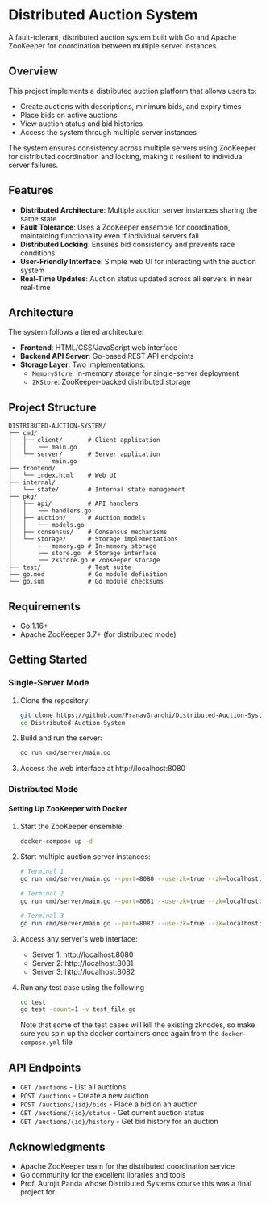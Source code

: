 # Distributed Auction System

A fault-tolerant, distributed auction system built with Go and Apache ZooKeeper for coordination between multiple server instances.

## Overview

This project implements a distributed auction platform that allows users to:
- Create auctions with descriptions, minimum bids, and expiry times
- Place bids on active auctions
- View auction status and bid histories
- Access the system through multiple server instances

The system ensures consistency across multiple servers using ZooKeeper for distributed coordination and locking, making it resilient to individual server failures.

## Features

- **Distributed Architecture**: Multiple auction server instances sharing the same state
- **Fault Tolerance**: Uses a ZooKeeper ensemble for coordination, maintaining functionality even if individual servers fail
- **Distributed Locking**: Ensures bid consistency and prevents race conditions
- **User-Friendly Interface**: Simple web UI for interacting with the auction system
- **Real-Time Updates**: Auction status updated across all servers in near real-time

## Architecture

The system follows a tiered architecture:

- **Frontend**: HTML/CSS/JavaScript web interface
- **Backend API Server**: Go-based REST API endpoints
- **Storage Layer**: Two implementations:
  - `MemoryStore`: In-memory storage for single-server deployment
  - `ZKStore`: ZooKeeper-backed distributed storage

## Project Structure

```
DISTRIBUTED-AUCTION-SYSTEM/
├── cmd/
│   ├── client/       # Client application
│   │   └── main.go
│   └── server/       # Server application
│       └── main.go
├── frontend/
│   └── index.html    # Web UI
├── internal/
│   └── state/        # Internal state management
├── pkg/
│   ├── api/          # API handlers
│   │   └── handlers.go
│   ├── auction/      # Auction models
│   │   └── models.go
│   ├── consensus/    # Consensus mechanisms
│   └── storage/      # Storage implementations
│       ├── memory.go # In-memory storage
│       ├── store.go  # Storage interface
│       └── zkstore.go # ZooKeeper storage
├── test/             # Test suite
├── go.mod            # Go module definition
└── go.sum            # Go module checksums
```

## Requirements

- Go 1.16+
- Apache ZooKeeper 3.7+ (for distributed mode)

## Getting Started

### Single-Server Mode

1. Clone the repository:
   ```bash
   git clone https://github.com/PranavGrandhi/Distributed-Auction-System
   cd Distributed-Auction-System
   ```

2. Build and run the server:
   ```bash
   go run cmd/server/main.go
   ```

3. Access the web interface at http://localhost:8080

### Distributed Mode

#### Setting Up ZooKeeper with Docker

1. Start the ZooKeeper ensemble:
   ```bash
   docker-compose up -d
   ```

2. Start multiple auction server instances:
   ```bash
   # Terminal 1
   go run cmd/server/main.go --port=8080 --use-zk=true --zk=localhost:2181,localhost:2182,localhost:2183
   
   # Terminal 2
   go run cmd/server/main.go --port=8081 --use-zk=true --zk=localhost:2181,localhost:2182,localhost:2183
   
   # Terminal 3
   go run cmd/server/main.go --port=8082 --use-zk=true --zk=localhost:2181,localhost:2182,localhost:2183
   ```

3. Access any server's web interface:
   - Server 1: http://localhost:8080
   - Server 2: http://localhost:8081
   - Server 3: http://localhost:8082

4. Run any test case using the following 
   ```bash
   cd test
   go test -count=1 -v test_file.go  
   ```

   Note that some of the test cases will kill the existing zknodes, so make sure you spin up the docker containers once again from the `docker-compose.yml` file

## API Endpoints

- `GET /auctions` - List all auctions
- `POST /auctions` - Create a new auction
- `POST /auctions/{id}/bids` - Place a bid on an auction
- `GET /auctions/{id}/status` - Get current auction status
- `GET /auctions/{id}/history` - Get bid history for an auction

## Acknowledgments

- Apache ZooKeeper team for the distributed coordination service
- Go community for the excellent libraries and tools
- Prof. Aurojit Panda whose Distributed Systems course this was a final project for.
